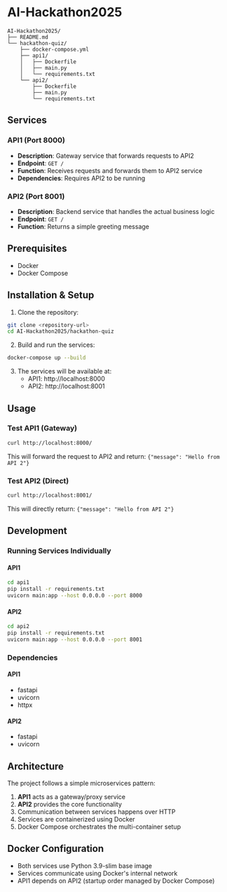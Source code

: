 # AI-Hackathon2025
```
AI-Hackathon2025/
├── README.md
└── hackathon-quiz/
    ├── docker-compose.yml
    ├── api1/
    │   ├── Dockerfile
    │   ├── main.py
    │   └── requirements.txt
    └── api2/
        ├── Dockerfile
        ├── main.py
        └── requirements.txt
```

## Services

### API1 (Port 8000)
- **Description**: Gateway service that forwards requests to API2
- **Endpoint**: `GET /`
- **Function**: Receives requests and forwards them to API2 service
- **Dependencies**: Requires API2 to be running

### API2 (Port 8001)
- **Description**: Backend service that handles the actual business logic
- **Endpoint**: `GET /`
- **Function**: Returns a simple greeting message

## Prerequisites

- Docker
- Docker Compose

## Installation & Setup

1. Clone the repository:
```bash
git clone <repository-url>
cd AI-Hackathon2025/hackathon-quiz
```

2. Build and run the services:
```bash
docker-compose up --build
```

3. The services will be available at:
   - API1: http://localhost:8000
   - API2: http://localhost:8001

## Usage

### Test API1 (Gateway)
```bash
curl http://localhost:8000/
```
This will forward the request to API2 and return: `{"message": "Hello from API 2"}`

### Test API2 (Direct)
```bash
curl http://localhost:8001/
```
This will directly return: `{"message": "Hello from API 2"}`

## Development

### Running Services Individually

#### API1
```bash
cd api1
pip install -r requirements.txt
uvicorn main:app --host 0.0.0.0 --port 8000
```

#### API2
```bash
cd api2
pip install -r requirements.txt
uvicorn main:app --host 0.0.0.0 --port 8001
```

### Dependencies

#### API1
- fastapi
- uvicorn
- httpx

#### API2
- fastapi
- uvicorn

## Architecture

The project follows a simple microservices pattern:

1. **API1** acts as a gateway/proxy service
2. **API2** provides the core functionality
3. Communication between services happens over HTTP
4. Services are containerized using Docker
5. Docker Compose orchestrates the multi-container setup

## Docker Configuration

- Both services use Python 3.9-slim base image
- Services communicate using Docker's internal network
- API1 depends on API2 (startup order managed by Docker Compose)